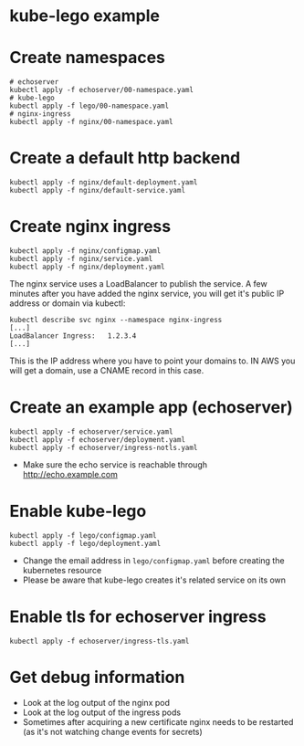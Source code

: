 # kube-lego example

# Create namespaces

```
# echoserver
kubectl apply -f echoserver/00-namespace.yaml
# kube-lego
kubectl apply -f lego/00-namespace.yaml
# nginx-ingress
kubectl apply -f nginx/00-namespace.yaml
```

# Create a default http backend

```
kubectl apply -f nginx/default-deployment.yaml
kubectl apply -f nginx/default-service.yaml
```

# Create nginx ingress

```
kubectl apply -f nginx/configmap.yaml
kubectl apply -f nginx/service.yaml
kubectl apply -f nginx/deployment.yaml
```

The nginx service uses a LoadBalancer to publish the service. A few minutes after you have added the nginx service, you will get it's public IP address or domain via kubectl:

```
kubectl describe svc nginx --namespace nginx-ingress
[...]
LoadBalancer Ingress:   1.2.3.4
[...]
```

This is the IP address where you have to point your domains to. IN AWS you will get a domain, use a CNAME record in this case.

# Create an example app (echoserver)

```
kubectl apply -f echoserver/service.yaml
kubectl apply -f echoserver/deployment.yaml
kubectl apply -f echoserver/ingress-notls.yaml
```

- Make sure the echo service is reachable through http://echo.example.com

# Enable kube-lego

```
kubectl apply -f lego/configmap.yaml
kubectl apply -f lego/deployment.yaml
```
- Change the email address in `lego/configmap.yaml` before creating the
  kubernetes resource
- Please be aware that kube-lego creates it's related service on its own


# Enable tls for echoserver ingress

```
kubectl apply -f echoserver/ingress-tls.yaml
```

# Get debug information

- Look at the log output of the nginx pod
- Look at the log output of the ingress pods
- Sometimes after acquiring a new certificate nginx needs to be restarted (as
  it's not watching change events for secrets)
